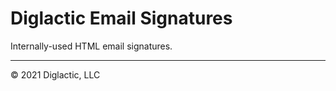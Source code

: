 # Diglactic Email Signatures

Internally-used HTML email signatures.

---
&copy; 2021 Diglactic, LLC
